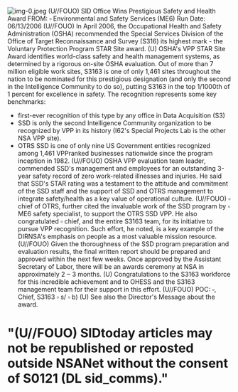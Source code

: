 ![img-0.jpeg](img-0.jpeg)
(U//FOUO) SID Office Wins Prestigious Safety and Health Award FROM: $\square$
Environmental and Safety Services (ME6)
Run Date: 06/13/2006
(U//FOUO) In April 2006, the Occupational Health and Safety Administration (OSHA) recommended the Special Services Division of the Office of Target Reconnaissance and Survey (S316) its highest mark - the Voluntary Protection Program STAR Site award.
(U) OSHA's VPP STAR Site Award identifies world-class safety and health management systems, as determined by a rigorous on-site OSHA evaluation. Out of more than 7 million eligible work sites, S3163 is one of only 1,461 sites throughout the nation to be nominated for this prestigious designation (and only the second in the Intelligence Community to do so), putting S3163 in the top 1/1000th of 1 percent for excellence in safety. The recognition represents some key benchmarks:

- first-ever recognition of this type by any office in Data Acquisition (S3)
- SSD is only the second Intelligence Community organization to be recognized by VPP in its history (I62's Special Projects Lab is the other NSA VPP site).
- OTRS SSD is one of only nine US Government entities recognized among 1,461 VPPranked businesses nationwide since the program inception in 1982.
(U//FOUO) OSHA VPP evaluation team leader, commended SSD's management and employees for an outstanding 3-year safety record of zero work-related illnesses and injuries. He said that SSD's STAR rating was a testament to the attitude and commitment of the SSD staff and the support of SSD and OTRS management to integrate safety/health as a key value of operational culture.
(U//FOUO) $\square$ chief of OTRS, further cited the invaluable work of the SSD program by $\square$ ME6 safety specialist, to support the OTRS SSD VPP. He also congratulated $\square$ chief, and the entire S3163 team, for its initiative to pursue VPP recognition. Such effort, he noted, is a key example of the DIRNSA's emphasis on people as a most valuable mission resource.
(U//FOUO) Given the thoroughness of the SSD program preparation and evaluation results, the final written report should be prepared and approved within the next few weeks. Once approved by the Assistant Secretary of Labor, there will be an awards ceremony at NSA in approximately $2-3$ months.
(U) Congratulations to the S3163 workforce for this incredible achievement and to OHESS and the S3163 management team for their support in this effort.
(U//FOUO) POC: $\square$, Chief, S3163 $\square$ s/ $\square$ b)
(U) See also the Director's Message about the award.


# "(U//FOUO) SIDtoday articles may not be republished or reposted outside NSANet without the consent of S0121 (DL sid_comms)."
